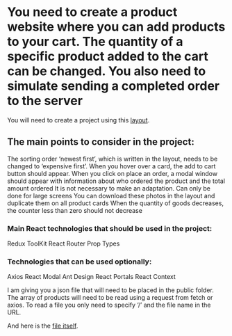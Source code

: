 # You need to create a product website where you can add products to your cart. The quantity of a specific product added to the cart can be changed. You also need to simulate sending a completed order to the server

You will need to create a project using this [layout](https://www.figma.com/file/NBdyWNYPzd2cOvWsiNyjSD/Untitled?node-id=0%3A1&mode=dev).

## The main points to consider in the project:
The sorting order ‘newest first’, which is written in the layout, needs to be changed to ‘expensive first’.
When you hover over a card, the add to cart button should appear.
When you click on place an order, a modal window should appear with information about who ordered the product and the total amount ordered
It is not necessary to make an adaptation. Can only be done for large screens
You can download these photos in the layout and duplicate them on all product cards
When the quantity of goods decreases, the counter less than zero should not decrease
 
### Main React technologies that should be used in the project:
Redux ToolKit
React Router
Prop Types
 
### Technologies that can be used optionally:
Axios
React Modal
Ant Design
React Portals
React Context
 
I am giving you a json file that will need to be placed in the public folder. The array of products will need to be read using a request from fetch or axios. To read a file you only need to specify ‘/’ and the file name in the URL.

And here is the [file itself](https://drive.google.com/file/d/1vJn6XZpj4iYbhmYH3OwJfeSvkphSOy_X/view?usp=sharing).

